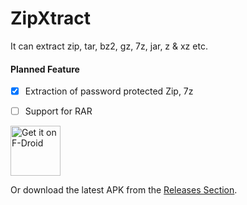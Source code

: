 # ZipXtract
It can extract zip, tar, bz2, gz, 7z, jar, z & xz etc.

#### Planned Feature
- [x] Extraction of password protected Zip, 7z
- [ ] Support for RAR 


[<img src="https://fdroid.gitlab.io/artwork/badge/get-it-on.png"
     alt="Get it on F-Droid"
     height="80">](https://f-droid.org/packages/com.wirelessalien.zipxtract/)

Or download the latest APK from the [Releases Section](https://github.com/WirelessAlien/ZipXtract/releases/latest).
